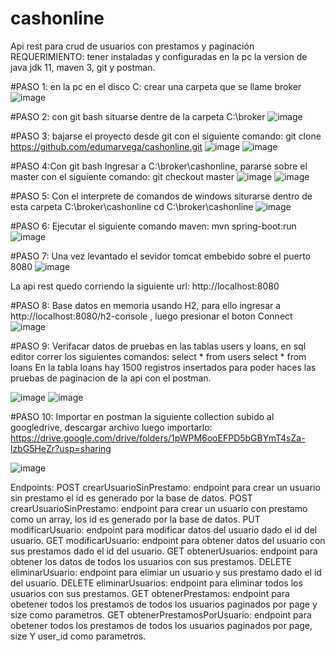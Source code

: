# cashonline
Api rest para crud de usuarios con prestamos y paginación
REQUERIMIENTO: tener instaladas y configuradas en la pc la version de java jdk 11, maven 3, git y postman.

#PASO 1: en la pc en el disco C: crear una carpeta que se llame broker
![image](https://user-images.githubusercontent.com/6340170/141404027-e3a66c70-f3e5-48cc-a449-f3933e73034e.png)

#PASO 2: con git bash situarse dentre de la carpeta C:\broker
![image](https://user-images.githubusercontent.com/6340170/141404162-e157143c-b27d-4097-ac23-f5e4685d0778.png)

#PASO 3: bajarse el proyecto desde git con el siguiente comando:
git clone https://github.com/edumarvega/cashonline.git
![image](https://user-images.githubusercontent.com/6340170/141404355-0a29c5c5-75dc-4315-ac4e-3054e48dd269.png)
![image](https://user-images.githubusercontent.com/6340170/141404416-6c843f09-4f20-47f8-ac8a-f42c51914a4b.png)

#PASO 4:Con git bash Ingresar a C:\broker\cashonline, pararse sobre el master con el siguiente comando:
git checkout master
![image](https://user-images.githubusercontent.com/6340170/141404571-a2c9a5b1-1987-4e34-a985-47b157661b02.png)
![image](https://user-images.githubusercontent.com/6340170/141404661-153a411f-9912-4b26-bb29-d4ac6c04433a.png)

#PASO 5: Con el interprete de comandos de windows siturarse dentro de esta carpeta C:\broker\cashonline
cd C:\broker\cashonline
![image](https://user-images.githubusercontent.com/6340170/141404978-275b43ed-4ec1-471a-a63d-3796b409d79c.png)

#PASO 6: Ejecutar el siguiente comando maven: mvn spring-boot:run
![image](https://user-images.githubusercontent.com/6340170/141405097-5b81f6d3-f78d-4980-82fa-172f6f773857.png)

#PASO 7: Una vez levantado el sevidor tomcat embebido sobre el puerto 8080
![image](https://user-images.githubusercontent.com/6340170/141405239-b46654da-2ac9-4433-a628-276bf168d752.png)

La api rest quedo corriendo la siguiente url: http://localhost:8080 

#PASO 8: Base datos en memoria usando H2, para ello ingresar a http://localhost:8080/h2-console , luego presionar el boton Connect
![image](https://user-images.githubusercontent.com/6340170/141405526-f9cbb2a4-7fab-4639-b98e-ab7ecfe79d3d.png)

#PASO 9: Verifacar datos de pruebas en las tablas users y loans, en sql editor correr los siguientes comandos:
select * from users
select * from loans
En la tabla loans hay 1500 registros insertados para poder haces las pruebas de paginacion de la api con el postman.

![image](https://user-images.githubusercontent.com/6340170/141405762-a139cc1e-bae8-4aeb-aabe-3433e261fb2d.png)
![image](https://user-images.githubusercontent.com/6340170/141405908-15906e27-9d00-4bc8-9cc6-4500e65300ab.png)

#PASO 10: Importar en postman la siguiente collection subido al googledrive, descargar archivo luego importarlo:
https://drive.google.com/drive/folders/1pWPM6ooEFPD5bGBYmT4sZa-lzbG5HeZr?usp=sharing

![image](https://user-images.githubusercontent.com/6340170/141406169-eab42603-2e0f-4700-94f2-5d3a983515c7.png)

Endpoints:
POST crearUsuarioSinPrestamo: endpoint para crear un usuario sin prestamo el id es generado por la base de datos.
POST crearUsuarioSinPrestamo: endpoint para crear un usuario con prestamo como un array, los id es generado por la base de datos.
PUT modificarUsuario: endpoint para modificar datos del usuario dado el id del usuario.
GET modificarUsuario: endpoint para obtener datos del usuario con sus prestamos dado el id del usuario.
GET obtenerUsuarios: endpoint para obtener los datos de todos los usuarios con sus prestamos.
DELETE eliminarUsuario: endpoint para elimiar un usuario y sus prestamo dado el id del usuario.
DELETE eliminarUsuarios: endpoint para eliminar todos los usuarios con sus prestamos.
GET obtenerPrestamos: endpoint para obetener todos los prestamos de todos los usuarios paginados por page y size como parametros.
GET obtenerPrestamosPorUsuario: endpoint para obetener todos los prestamos de todos los usuarios paginados por page, size Y user_id como parametros.
